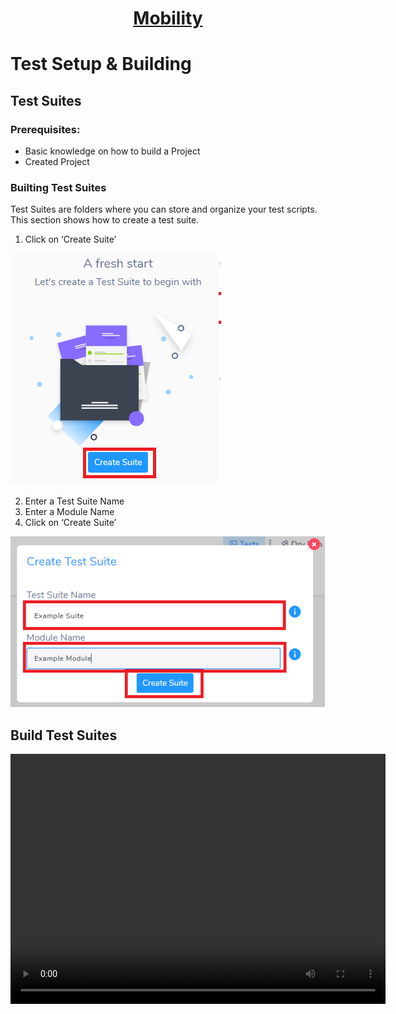 <h1 style="text-align: center; text-decoration:underline; font-weight: bold;">Mobility</h1>

# Test Setup & Building

## Test Suites <!-- {docsify-ignore} --> 

### Prerequisites: 
- Basic knowledge on how to build a Project 
- Created Project 


### Builting Test Suites
Test Suites are folders where you can store and organize your test scripts. This section shows how to create a test suite.

1. Click on ‘Create Suite’

![Create Suite 1](../../_media/_mobileimages/Test_Suite_1.png)

2. Enter a Test Suite Name
3. Enter a Module Name 
4. Click on ‘Create Suite’

![Create Suite 2](../../_media/_mobileimages/Test_Suite_2.png)

## Build Test Suites

<video width="600px" height="400px" controls>
  <source src="/_webrepo/_projectcreation/../../_media/_videos/_webVideos/Clip9-worksheet2.mp4" type="video/mp4">
</video>

<!-- create project/create suite video -->